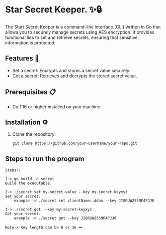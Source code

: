 # Star Secret Keeper. ✨🔒

The Start Secret Keeper is a command-line interface (CLI) written in Go that allows you to securely manage secrets using AES encryption. It provides functionalities to set and retrieve secrets, ensuring that sensitive information is protected.

## Features 🚀

- Set a secret: Encrypts and stores a secret value securely.
- Get a secret: Retrieves and decrypts the stored secret value.

## Prerequisites 📋

- Go 1.16 or higher installed on your machine.

## Installation ⚙️

1. Clone the repository:

   ```shell
   git clone https://github.com/your-username/your-repo.git

## Steps to run the program
```shell
Steps:-

1-> go build -o secret                                                         Build the executable.

2-> ./secret set my-secret-value --key my-secret-keyxyz                        Set your secret.
    example -> ./secret set clientName::Adam --key JI0RUW255NF4PJJ0
        
3-> ./secret get --key my-secret-keyxyz                                        Get your secret.  
    example -> ./secret get --key JI0RUW255NF4PJJ0
    
Note-> Key length can be 8 or 16 🗝️